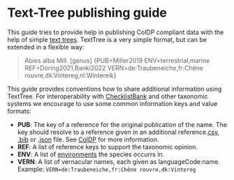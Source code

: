 # Text-Tree publishing guide
This guide tries to provide help in publishing ColDP compliant data with the help of simple [text trees](https://github.com/gbif/text-tree).
TextTree is a very simple format, but can be extended in a flexible way:

> Abies alba Mill. [genus] {PUB=Miller2019 ENV=terrestrial,marine REF=Döring2021,Banki2022 VERN=de:Traubeneiche,fr:Chêne rouvre,dk:Vintereg,nl:Wintereik}

This guide provides conventions how to share additional information using TextTree.
For interoperability with [ChecklistBank](https://www.checklistbank.org) and other taxonomic systems we encourage to use some common information keys and value formats:

 - **PUB**: The key of a reference for the original publication of the name. The key should resolve to a reference given in an additional reference.[csv](https://github.com/CatalogueOfLife/coldp/blob/master/README.md#reference), [.bib](https://github.com/CatalogueOfLife/coldp/blob/master/README.md#reference-bibtex) or [.json](https://github.com/CatalogueOfLife/coldp/blob/master/README.md#reference-json-csl) file. See [ColDP](https://github.com/CatalogueOfLife/coldp/blob/master/README.md#reference) for more information. 
 - **REF**: A list of reference keys to support the taxonomic opinion. 
 - **ENV**: A list of [environments](/docs/README.md#environment) the species occurrs in. 
 - **VERN**: A list of vernacular names, each given as languageCode:name. Example: ```VERN=de:Traubeneiche,fr:Chêne rouvre,dk:Vintereg```
